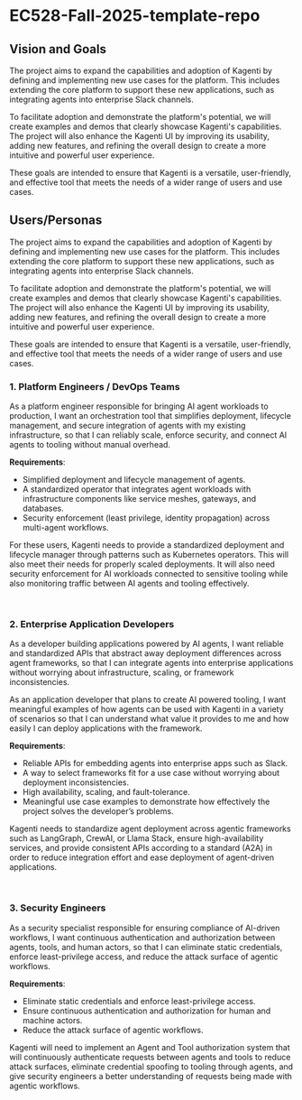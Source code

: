 # EC528-Fall-2025-template-repo

## Vision and Goals
The project aims to expand the capabilities and adoption of Kagenti by defining and implementing new use cases for the platform. This includes extending the core platform to support these new applications, such as integrating agents into enterprise Slack channels.

To facilitate adoption and demonstrate the platform's potential, we will create examples and demos that clearly showcase Kagenti's capabilities. The project will also enhance the Kagenti UI by improving its usability, adding new features, and refining the overall design to create a more intuitive and powerful user experience.

These goals are intended to ensure that Kagenti is a versatile, user-friendly, and effective tool that meets the needs of a wider range of users and use cases.

## Users/Personas
The project aims to expand the capabilities and adoption of Kagenti by defining and implementing new use cases for the platform. This includes extending the core platform to support these new applications, such as integrating agents into enterprise Slack channels.

To facilitate adoption and demonstrate the platform's potential, we will create examples and demos that clearly showcase Kagenti's capabilities. The project will also enhance the Kagenti UI by improving its usability, adding new features, and refining the overall design to create a more intuitive and powerful user experience.

These goals are intended to ensure that Kagenti is a versatile, user-friendly, and effective tool that meets the needs of a wider range of users and use cases.

### 1. Platform Engineers / DevOps Teams
As a platform engineer responsible for bringing AI agent workloads to production, I want an orchestration tool that simplifies deployment, lifecycle management, and secure integration of agents with my existing infrastructure, so that I can reliably scale, enforce security, and connect AI agents to tooling without manual overhead.

**Requirements**:
- Simplified deployment and lifecycle management of agents.
- A standardized operator that integrates agent workloads with infrastructure components like service meshes, gateways, and databases.
- Security enforcement (least privilege, identity propagation) across multi-agent workflows.

For these users, Kagenti needs to provide a standardized deployment and lifecycle manager through patterns such as Kubernetes operators. This will also meet their needs for properly scaled deployments. It will also need security enforcement for AI workloads connected to sensitive tooling while also monitoring traffic between AI agents and tooling effectively.

</br>

### 2. Enterprise Application Developers
As a developer building applications powered by AI agents, I want reliable and standardized APIs that abstract away deployment differences across agent frameworks, so that I can integrate agents into enterprise applications without worrying about infrastructure, scaling, or framework inconsistencies.

As an application developer that plans to create AI powered tooling, I want meaningful examples of how agents can be used with Kagenti in a variety of scenarios so that I can understand what value it provides to me and how easily I can deploy applications with the framework. 

**Requirements**:
- Reliable APIs for embedding agents into enterprise apps such as Slack.
- A way to select frameworks fit for a use case without worrying about deployment inconsistencies.
- High availability, scaling, and fault-tolerance.
- Meaningful use case examples to demonstrate how effectively the project solves the developer’s problems.
  
Kagenti needs to standardize agent deployment across agentic frameworks such as LangGraph, CrewAI, or Llama Stack, ensure high-availability services, and provide consistent APIs according to a standard (A2A) in order to reduce integration effort and ease deployment of agent-driven applications.

</br>

### 3. Security Engineers
As a security specialist responsible for ensuring compliance of AI-driven workflows, I want continuous authentication and authorization between agents, tools, and human actors, so that I can eliminate static credentials, enforce least-privilege access, and reduce the attack surface of agentic workflows.

**Requirements**:
- Eliminate static credentials and enforce least-privilege access.
- Ensure continuous authentication and authorization for human and machine actors.
- Reduce the attack surface of agentic workflows.
  
Kagenti will need to implement an Agent and Tool authorization system that will continuously authenticate requests between agents and tools to reduce attack surfaces, eliminate credential spoofing to tooling through agents, and give security engineers a better understanding of requests being made with agentic workflows.
